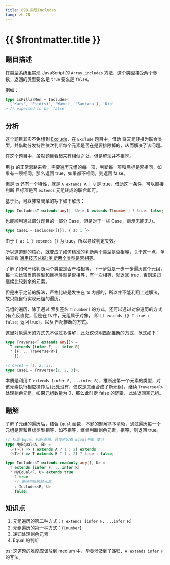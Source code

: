 ```yaml
---
title: 898-实现Includes
lang: zh-CN
---
```


# {{ $frontmatter.title }}

## 题目描述

在类型系统里实现 JavaScript 的 `Array.includes` 方法，这个类型接受两个参数，返回的类型要么是 `true` 要么是 `false`。

例如：

```ts
type isPillarMen = Includes<
  ['Kars', 'Esidisi', 'Wamuu', 'Santana'], 'Dio'
> // expected to be `false`
```

## 分析

这个题目其实不免想到 [Exclude](/docs//easy//43-%E5%AE%9E%E7%8E%B0Exclude.md)，在 `Exclude` 题目中，借助 将元组转换为联合类型，并借助分发特性依次判断每个元素是否在是要排除掉的，从而解决了该问题。

在这个题目中，虽然题目看起来有相似之处，但是解法并不相同。

用 js 的正常思路来看，需要遍历元组的每一项，判断每一项和目标是否相同，如果有一项相同，那么返回 true，如果都不相同，则返回 false。

但是 ts 还有一个特性，就是 `A extends A | B` 是 true，借助这一条件，可以直接判断 目标项是否 `extends` 元组转成的联合即可。

基于此，可以非常简单的写下如下解法：

```ts
type Includes<T extends any[], U> = U extends T[number] ? true: false;
```

也能顺利通过部分题目的一部分 Case，但是对于一些 Case，表示无能无力。

```ts
type Case1 = Includes<[{}], { a: 1 }>
```

由于 `{ a: 1 } extends {}` 为 true，所以导致判定失效。

所以这道题的核心，就变成了如何精准的判断两个类型是否相等，关于这一点，单独查看 [通用技巧总结: 判断两个类型是否相等](/summary/判断两个类型相等.md)。

了解了如何严格判断两个类型是否严格相等，下一步就是一步一步遍历这个元组，每一次比较当前类型和目标类型是否相等，有一次相等，就返回 true，否则递归继续比较剩余的元素。

但是由于之前的解法，严格比较是发生在 ts 内部的，所以并不能利用上述解法，故只能自行实现元组的遍历。

元组的遍历，除了通过 索引签名 `T[number]` 的方式，还可以通过对象遍历的方式(有点反直觉，但是在 ts 中，元组属于对象， 即 `[] extends {} ? true : false;` 返回 true)，以及 匹配推断的方式。

这里对象遍历的方式先不做过多讲解，此处仅说明匹配推断的方式，范式如下：

```ts
type Traverse<T extends any[]> =
  T extends [infer F, ...infer R]
  ? [F, ...Traverse<R>]
  : [];

// Case1 = [1, 2, 3];
type Case1 = Traverse<[1, 2, 3]>;
```

本质是利用 `T extends [infer F, ...infer R]`，推断出第一个元素的类型，对该元素执行相应操作后(此处没有，仅仅是又组合成了新元组)，继续 `Traverse<R>` 处理剩余元组，如果元组数量为 0，那么此时走 false 的逻辑，此处返回空元组。

## 题解

了解了元组的遍历后，结合 `Equal` 函数，本题的题解基本清晰，通过遍历每一个元组是否和目标类型相等，如不相等，继续判断剩余元素，相等，则返回 true。

```ts
// 标准 Equal 判断逻辑，具体原因看 Equal判断 章节
type MyEqual<A, B> =
  (<T>() => T extends A ? 1 : 2) extends
  (<T>() => T extends B ? 1 : 2) ? true : false;

type Includes<T extends readonly any[], U> =
  T extends [infer F, ...infer R]
  ? MyEqual<F, U> extends true
    ? true
    // 递归判断剩余元素
    : Includes<R, U>
  : false;
```

## 知识点

1. 元组遍历的第二种方式：`T extends [infer F, ...infer R]`
2. 元组遍历的第一种方式：`T[number]`
3. 递归处理剩余元素
4. Equal 的判断

ps: 这道题的难度应该放到 medium 中，毕竟涉及到了递归、`A extends infer F` 的写法。


